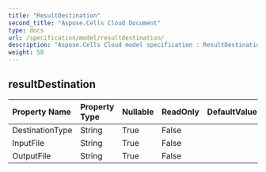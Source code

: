 ```yaml
---
title: "ResultDestination"
second_title: "Aspose.Cells Cloud Document"
type: docs
url: /specification/model/resultdestination/
description: "Aspose.Cells Cloud model specification : ResultDestination. Effortlessly handle Excel and other spreadsheet documents with features like opening, generating, editing, splitting, merging, comparing, and converting."
weight: 50
---
```


## **resultDestination**

 

| Property Name | Property Type | Nullable |  ReadOnly | DefaultValue | Description | 
| :- | :- | :- |:- |  :- | :- |
| DestinationType | String | True |  False |  |  |  
| InputFile | String | True |  False |  |  |  
| OutputFile | String | True |  False |  |  |  

